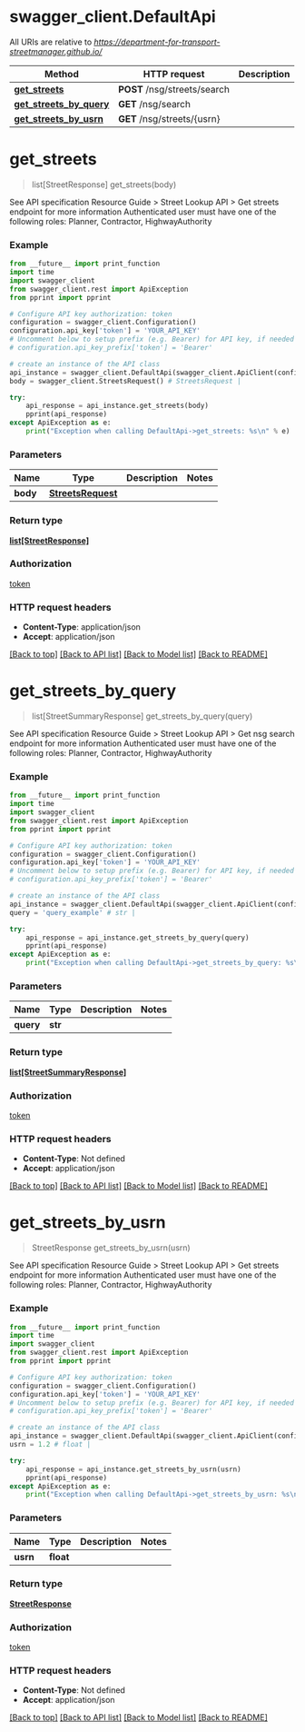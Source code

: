 # swagger_client.DefaultApi

All URIs are relative to *https://department-for-transport-streetmanager.github.io/*

Method | HTTP request | Description
------------- | ------------- | -------------
[**get_streets**](DefaultApi.md#get_streets) | **POST** /nsg/streets/search | 
[**get_streets_by_query**](DefaultApi.md#get_streets_by_query) | **GET** /nsg/search | 
[**get_streets_by_usrn**](DefaultApi.md#get_streets_by_usrn) | **GET** /nsg/streets/{usrn} | 

# **get_streets**
> list[StreetResponse] get_streets(body)



See API specification Resource Guide > Street Lookup API > Get streets endpoint for more information Authenticated user must have one of the following roles: Planner, Contractor, HighwayAuthority

### Example
```python
from __future__ import print_function
import time
import swagger_client
from swagger_client.rest import ApiException
from pprint import pprint

# Configure API key authorization: token
configuration = swagger_client.Configuration()
configuration.api_key['token'] = 'YOUR_API_KEY'
# Uncomment below to setup prefix (e.g. Bearer) for API key, if needed
# configuration.api_key_prefix['token'] = 'Bearer'

# create an instance of the API class
api_instance = swagger_client.DefaultApi(swagger_client.ApiClient(configuration))
body = swagger_client.StreetsRequest() # StreetsRequest | 

try:
    api_response = api_instance.get_streets(body)
    pprint(api_response)
except ApiException as e:
    print("Exception when calling DefaultApi->get_streets: %s\n" % e)
```

### Parameters

Name | Type | Description  | Notes
------------- | ------------- | ------------- | -------------
 **body** | [**StreetsRequest**](StreetsRequest.md)|  | 

### Return type

[**list[StreetResponse]**](StreetResponse.md)

### Authorization

[token](../README.md#token)

### HTTP request headers

 - **Content-Type**: application/json
 - **Accept**: application/json

[[Back to top]](#) [[Back to API list]](../README.md#documentation-for-api-endpoints) [[Back to Model list]](../README.md#documentation-for-models) [[Back to README]](../README.md)

# **get_streets_by_query**
> list[StreetSummaryResponse] get_streets_by_query(query)



See API specification Resource Guide > Street Lookup API > Get nsg search endpoint for more information Authenticated user must have one of the following roles: Planner, Contractor, HighwayAuthority

### Example
```python
from __future__ import print_function
import time
import swagger_client
from swagger_client.rest import ApiException
from pprint import pprint

# Configure API key authorization: token
configuration = swagger_client.Configuration()
configuration.api_key['token'] = 'YOUR_API_KEY'
# Uncomment below to setup prefix (e.g. Bearer) for API key, if needed
# configuration.api_key_prefix['token'] = 'Bearer'

# create an instance of the API class
api_instance = swagger_client.DefaultApi(swagger_client.ApiClient(configuration))
query = 'query_example' # str | 

try:
    api_response = api_instance.get_streets_by_query(query)
    pprint(api_response)
except ApiException as e:
    print("Exception when calling DefaultApi->get_streets_by_query: %s\n" % e)
```

### Parameters

Name | Type | Description  | Notes
------------- | ------------- | ------------- | -------------
 **query** | **str**|  | 

### Return type

[**list[StreetSummaryResponse]**](StreetSummaryResponse.md)

### Authorization

[token](../README.md#token)

### HTTP request headers

 - **Content-Type**: Not defined
 - **Accept**: application/json

[[Back to top]](#) [[Back to API list]](../README.md#documentation-for-api-endpoints) [[Back to Model list]](../README.md#documentation-for-models) [[Back to README]](../README.md)

# **get_streets_by_usrn**
> StreetResponse get_streets_by_usrn(usrn)



See API specification Resource Guide > Street Lookup API > Get streets endpoint for more information Authenticated user must have one of the following roles: Planner, Contractor, HighwayAuthority

### Example
```python
from __future__ import print_function
import time
import swagger_client
from swagger_client.rest import ApiException
from pprint import pprint

# Configure API key authorization: token
configuration = swagger_client.Configuration()
configuration.api_key['token'] = 'YOUR_API_KEY'
# Uncomment below to setup prefix (e.g. Bearer) for API key, if needed
# configuration.api_key_prefix['token'] = 'Bearer'

# create an instance of the API class
api_instance = swagger_client.DefaultApi(swagger_client.ApiClient(configuration))
usrn = 1.2 # float | 

try:
    api_response = api_instance.get_streets_by_usrn(usrn)
    pprint(api_response)
except ApiException as e:
    print("Exception when calling DefaultApi->get_streets_by_usrn: %s\n" % e)
```

### Parameters

Name | Type | Description  | Notes
------------- | ------------- | ------------- | -------------
 **usrn** | **float**|  | 

### Return type

[**StreetResponse**](StreetResponse.md)

### Authorization

[token](../README.md#token)

### HTTP request headers

 - **Content-Type**: Not defined
 - **Accept**: application/json

[[Back to top]](#) [[Back to API list]](../README.md#documentation-for-api-endpoints) [[Back to Model list]](../README.md#documentation-for-models) [[Back to README]](../README.md)

